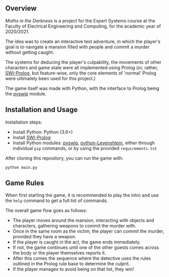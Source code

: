 
## Overview

*Moths in the Darkness* is a project for the Expert Systems course at the Faculty of Electrical Engineering and Computing, for the
academic year of 2020/2021.

The idea was to create an interactive text adventure, in which the player's goal is to navigate a mansion filled
with people and commit a murder without getting caught. 

The systems for deducing the player's culpability, the movements of other characters and game state were all implemented 
using Prolog (or, rather, [SWI-Prolog](https://www.swi-prolog.org/), but feature-wise, only the core elements of 'normal' 
Prolog were ultimately been used for this project.)

The game itself was made with Python, with the interface to Prolog being the [pyswip](https://pypi.org/project/pyswip/) module.

## Installation and Usage

Installation steps:

* Install Python: Python (3.6+)
* Install [SWI-Prolog](https://www.swi-prolog.org/)
* Install Python modules: [pyswip](https://pypi.org/project/pyswip/), [python-Levenshtein](https://pypi.org/project/python-Levenshtein/),
either through individual `pip` commands, or by using the provided `requirements.txt`

After cloning this repository, you can run the game with:

```
python main.py
```

## Game Rules

When first starting the game, it is recommended to play the intro and use the `help` command to get a full list of commands.

The overall game flow goes as follows:

* The player moves around the mansion, interacting with objects and characters, gathering weapons to commit the murder with.
* Once in the same room as the victim, the player can commit the murder, provided they have a weapon.
* If the player is caught in the act, the game ends immediately.
* If not, the game continues until one of the other guests comes across the body or the player themselves reports it.
* After this comes the sequence where the detective uses the rules outlined in the Prolog rule base to determine the culprit.
* If the player manages to avoid being on that list, they win!